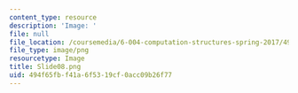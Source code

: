 ```yaml
---
content_type: resource
description: 'Image: '
file: null
file_location: /coursemedia/6-004-computation-structures-spring-2017/494f65fbf41a6f5319cf0acc09b26f77_Slide08.png
file_type: image/png
resourcetype: Image
title: Slide08.png
uid: 494f65fb-f41a-6f53-19cf-0acc09b26f77
---
```

